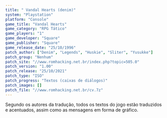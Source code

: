 ```yaml
---
title: " Vandal Hearts (denim)"
system: "Playstation"
platform: "Console"
game_title: "Vandal Hearts"
game_category: "RPG Tático"
game_players: "1"
game_developer: "Square"
game_publisher: "Square"
game_release_date: "25/10/1996"
patch_author: ["Denim", "Legends", "Huskie", "Sliter", "Yusukke"]
patch_group: "Nenhum"
patch_site: "//www.romhacking.net.br/index.php?topic=505.0"
patch_version: "1.00"
patch_release: "25/10/2021"
patch_type: "ISO"
patch_progress: "Textos (caixas de diálogos)"
patch_images: []
patch_file: "//www.romhacking.net.br/cv.7z"
---
```

Segundo os autores da tradução, todos os textos do jogo estão traduzidos e acentuados, assim como as mensagens em forma de gráfico.